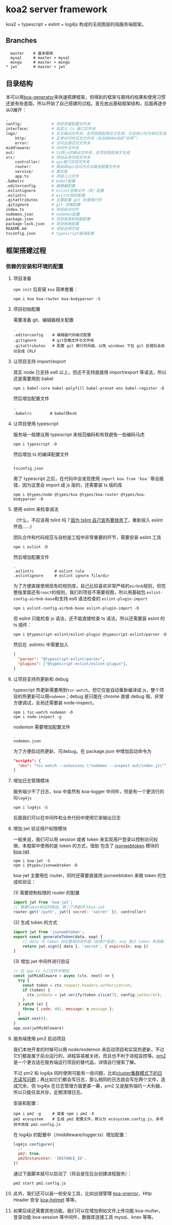 # koa2 server framework

koa2 + typescript + eslint + log4js 构成的无视图层的纯服务端框架。

## Branches
```
  master    # 基本框架
  mysql     # master + mysql
  mongo     # master + mongo
* jwt       # master + jwt
```

## 目录结构

本可以用[koa-generator](https://www.npmjs.com/package/koa-generator)来快速搭建框架，但得到的框架与期待的结果和使用习惯还是有些差距。所以开始了自己搭建的过程。首先放出基础框架结构，后面再逐步从0展开：

```python
.
config/             # 项目常量配置文件夹
interface/          # 自定义 ts 接口文件夹
logs/               # 日志输出文件夹，在项目跑起来后才生成，日志按小时为单位生成
    http/           # 正常访问的日志文件夹（也包括404这些“异常”）
    error/          # 访问出错日志文件夹
middleware/         # 中间件文件夹
out/                # ts转js的输出文件夹，在项目跑起来才生成
src/                # 项目业务代码文件夹
    controller/     # api接口实现文件夹
    router/         # 路由即api访问方式与路径配置文件夹
    service/        # 服务层
    app.ts          # 项目入口文件
.babelrc            # babel配置
.editorconfig       # 编辑器配置
.eslintignore       # eslint忽略文件（夹）配置
.eslintrc           # eslint规则配置
.gitattributes      # 主要配置 git 处理换行符
.gitignore          # git 忽略配置
index.ts            # 项目启动文件
nodemon.json        # nodemon配置
package.json        # 项目信息和依赖配置
package-lock.json   # 项目依赖配置
README.md           # 项目说明文档
tsconfig.json       # typescript编译配置
```



## 框架搭建过程

### 依赖的安装和环境的配置

1. 项目准备

   `npm init` 后安装 `koa` 简单套餐：

   ```shell
   npm i koa koa-router koa-bodyparser -S
   ```

2. 项目初始配置

   需要准备 git、编辑器相关配置

   ```
   .
   .editorconfig    # 编辑器代码格式配置
   .gitignore       # git忽略文件与文件夹
   .gitattributes   # 配置 git 换行符风格，以免 windows 下在 git 处理后会自动变成 CRLF
   ```

3. 让项目支持 import/export 

   其实 node 已支持 es6 以上，但还不支持直接用 import/export 等语法，所以还是需要用到 babel

   ```shell
   npm i babel-core babel-polyfill babel-preset-env babel-register -D
   ```

   然后增加配置文件

   ```
   .
   .babelrc        # babel转es6
   ```

4. 让项目使用 typescript

   服务端一般建议用 typescript 来规范编码和有效避免一些编码马虎

   ```shell
   npm i typescript -D
   ```

   然后增加 ts 的编译配置文件

   ```
   .
   tsconfig.json
   ```

   用了 typescript 之后，在代码中会发现使用 `import koa from 'koa'` 等会报错，因为这里会 import 成 js 版的，还需要装 ts 版的库

   ```shell
   npm i @types/node @types/koa @types/koa-router @types/koa-bodyparser -D
   ```

5. 使用 eslint 来检查语法

   （什么，不应该用 tslint 吗？[因为 tslint 自己宣布要放弃了](https://www.npmjs.com/package/tslint)，重新投入 eslint 怀抱……)

   团队合作和代码规范与自检是工程中非常重要的环节，需要安装 eslint 工具

   ```shell
   npm i eslint -D
   ```

   然后增加配置文件

   ```
   .
   .eslintrc         # eslint rule
   .eslintignore     # eslint ignore file/dir
   ```

   为了方便直接使用现有的规则库，自己比较喜欢非常严格的`airbnb`规则，但完整版里面还有`react`的规则，我们的项目不需要视图，所以用基础包 `eslint-config-airbnb-base`和支持 es6 语法检查的 `eslint-plugin-import`

   ```shell
   npm i eslint-config-airbnb-base eslint-plugin-import -D
   ```

   但 eslint 只能检查 js 语法，还不能直接检查 ts 语法，所以还需要装 eslint 的 ts 插件：

   ```shell
   npm i @typescript-eslint/eslint-plugin @typescript-eslint/parser -D
   ```

   然后在 .eslintrc 中需要加入

   ```json
   {
     "parser": "@typescript-eslint/parser",
     "plugins": ["@typescript-eslint/eslint-plugin"],
   }
   ```

6. 让项目支持热更新和 debug

   typescript 热更新需要用到`tsc-watch`，但它仅是自动重新编译成 js，整个项目的热更新可以用`nodemon`；debug 是只能在 chrome 直接 debug 哦，非常方便调试，全局还需要装 node-inspect。

   ```shell
   npm i tsc-watch nodemon -D
   npm i node-inspect -g
   ```

   nodemon 需要增加配置文件

   ```
   .
   nodemon.json
   ```

   为了方便启动热更新、可debug，在 package.json 中增加启动命令为

   ```json
   "scripts": {
     "dev": "tsc-watch --onSuccess \"nodemon --inspect out/index.js\"",
   }
   ```

7. 增加日志管理模块

   服务端少不了日志，koa 中虽然有 koa-logger 中间件，但是有一个更流行的叫`log4js`

   ```shell
   npm i log4js -S
   ```

   后面我们可以在中间件和业务代码中使用它来输出日志

8. 增加 jwt 验证用户权限模块

   一般来说，我们可以用 session 或者 token 来实现用户登录以控制访问权限，本框架中使用的是 token 的方式，借助 包含了 [jsonwebtoken](https://www.npmjs.com/package/jsonwebtoken) 模块的 [koa-jwt](https://github.com/koajs/jwt)

   ```shell
   npm i koa-jwt -S
   npm i @types/jsonwebtoken -D
   ```

   koa-jwt 主要用在 router，同时还需要直接用 jsonwebtoken 来做 token 的生成和验证：

   (1) 需要控制权限的 router 的配置

   ```js
   import jwt from 'koa-jwt';
   // 需要token验证的路由，第二个参数传入koa-jwt
   router.get('/path', jwt({ secret: 'secret' }), controller)
   ```

   (2) 生成 token 的方式

   ```js
   import jwt from 'jsonwebtoken';
   export const generateToken(data, exp) {
       // data 为 token 对应要保存的内容（如用户信息），exp 表示 token 有效期
       return jwt.sign({ data }, 'secret', { expiresIn: exp })
   }
   ```

   (3) 增加 jwt 中间件进行验证

   ```js
   // 在 app.ts 入口文件中增加
   const jwtMiddleware = async (ctx, next) => {
     try {
       const token = ctx.request.headers.authorization;
       if (token) {
         ctx.jwtData = jwt.verify(token.slice(7), config.jwtSecret);
       }
     } catch (e) {
       throw { code: 401, message: e.message };
     }
     await next();
   }
   app.use(jwtMiddleware)
   ```

9. 服务端使用 pm2 启动项目

   我们本地开发的时候可以用 node/nodemon 来启动项目和实现热更新，不过它们都是属于前台运行的，进程容易被关闭，而且也不利于进程监控等。[pm2](http://pm2.keymetrics.io/) 是一个更合适在服务端运行项目的替代品，详情自行搜索了解。

   不过 pm2 和 log4js 同时使用可能有一些问题，比如[cluster集群模式下的日志读写问题](https://www.jianshu.com/p/20fcb3672723)；再比如它们都会写日志，那么相同的日志就会写在两个文件，造成冗余，但 log4js 在日志管理方面更甚一筹，pm2 又是服务端的一大利器，所以只能任其共存，定期清理日志。

   安装和配置：

   ```shell
   npm i pm2 -g     # 或者 npm i pm2 -D
   pm2 ecosystem    # 生成 pm2 配置文件，默认为 ecosystem.config.js，本项目中改成 pm2.config.js
   ```

   在 log4js 的配置中（/middleware/logger.ts）增加配置：

   ```js
   log4js.configure({
     // ...
     pm2: true,
     pm2InstanceVar: 'INSTANCE_ID',
   })
   ```

   通过下面脚本就可以启动了（将会是在后台创建进程服务）：

   ```shell
   pm2 start pm2.config.js
   ```

10. 此外，我们还可以装一些安全工具，比如出错管理 [koa-onerror](https://www.npmjs.com/package/koa-onerror)，Http Header 安全 [koa-helmet](https://www.npmjs.com/package/koa-helmet) 等等。

11. 如果后续还需要其他功能，我们可以在增加例如文件上传功能 koa-multer，登录功能 koa-session 等中间件，数据库连接工具 mysql、knex 等等。

